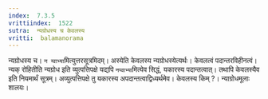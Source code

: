 ```yaml
---
index:  7.3.5
vrittiindex:  1522
sutra:  न्यग्रोधस्य च केवलस्य
vritti:  balamanorama 
---
```


न्यग्रोधस्य च। `न य्वाभ्या`मित्युत्तरसूत्रमिदम्। अस्येति केवलस्य न्यग्रोधस्येत्यर्थः। केवलत्वं पदान्तरविहीनत्वं। न्यक् रोहितीति न्यग्रोध इति व्युत्पत्तिपक्षे यद्यपि `नय्वाभ्या`मित्येव सिद्धं, यकारस्य पदान्तत्वात्। तथापि केवलस्यैव इति नियमार्थं सूत्रम्। अव्युत्पत्तिपक्षे तु यकारस्य अपदान्तत्वाद्विध्यर्थमेव। केवलस्य किम् ?। न्याग्रोधमूलाः शालयः। 

